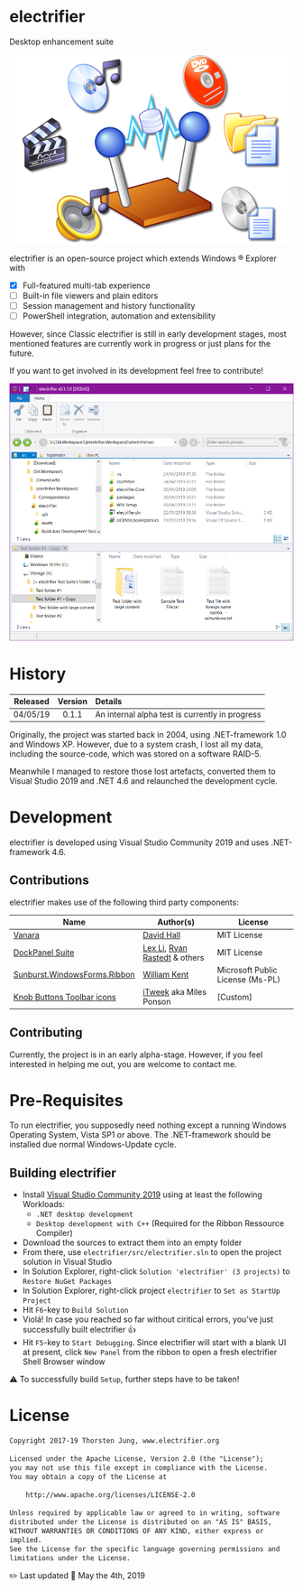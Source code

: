 # electrifier

Desktop enhancement suite

![electrifier Logo](./assets/Electrifier%20Logo%20-%20Unflashed.png)

electrifier is an open-source project which extends Windows :registered: Explorer with

- [x] Full-featured multi-tab experience
- [ ] Built-in file viewers and plain editors
- [ ] Session management and history functionality
- [ ] PowerShell integration, automation and extensibility

However, since Classic electrifier is still in early development stages, most mentioned features are currently work in progress or just plans for the future.

If you want to get involved in its development feel free to contribute!

![electrifier Main Form](./docs/Pictures/MainForm.png)

# History

Released | Version | Details
:------: | :-----: | :------
04/05/19 | 0.1.1 | An internal alpha test is currently in progress

Originally, the project was started back in 2004, using .NET-framework 1.0 and Windows XP. However, due to a system crash, I lost all my data, including the source-code, which was stored on a software RAID-5.

Meanwhile I managed to restore those lost artefacts, converted them to Visual Studio 2019 and .NET 4.6 and relaunched the development cycle.

# Development

electrifier is developed using Visual Studio Community 2019 and uses .NET-framework 4.6.

## Contributions

electrifier makes use of the following third party components:

Name | Author(s) | License
---- | --------- | -------
[Vanara](https://github.com/dahall/Vanara) | [David Hall](https://github.com/dahall) | MIT License
[DockPanel Suite](https://github.com/dockpanelsuite/dockpanelsuite) | [Lex Li](https://github.com/lextm), [Ryan Rastedt](https://github.com/roken) & others | MIT License
[Sunburst.WindowsForms.Ribbon](https://github.com/SunburstApps/Sunburst.WindowsForms.Ribbon) | [William Kent](https://github.com/wjk) | Microsoft Public License (Ms-PL)
[Knob Buttons Toolbar icons](https://www.deviantart.com/itweek/art/Knob-Buttons-Toolbar-icons-73463960) | [iTweek](https://www.deviantart.com/itweek) aka Miles Ponson| [Custom]

## Contributing

Currently, the project is in an early alpha-stage. However, if you feel interested in helping me out, you are welcome to contact me.

# Pre-Requisites

To run electrifier, you supposedly need nothing except a running Windows Operating System, Vista SP1 or above. The .NET-framework should be installed due normal Windows-Update cycle.

## Building electrifier

* Install [Visual Studio Community 2019](https://visualstudio.microsoft.com/de/vs/community/) using at least the following Workloads:
  * `.NET desktop development`
  * `Desktop development with C++` (Required for the Ribbon Ressource Compiler)
* Download the sources to extract them into an empty folder
* From there, use `electrifier/src/electrifier.sln` to open the project solution in Visual Studio
* In Solution Explorer, right-click `Solution 'electrifier' (3 projects)` to `Restore NuGet Packages`
* In Solution Explorer, right-click project `electrifier` to `Set as StartUp Project`
* Hit `F6`-key to `Build Solution`
* Violá! In case you reached so far without ciritical errors, you've just successfully built electrifier :+1:
* Hit `F5`-key to `Start Debugging`. Since electrifier will start with a blank UI at present, click `New Panel` from the ribbon to open a fresh electrifier Shell Browser window

:warning: To successfully build `Setup`, further steps have to be taken!

# License


    Copyright 2017-19 Thorsten Jung, www.electrifier.org
 
    Licensed under the Apache License, Version 2.0 (the "License");
    you may not use this file except in compliance with the License.
    You may obtain a copy of the License at
 
        http://www.apache.org/licenses/LICENSE-2.0
 
    Unless required by applicable law or agreed to in writing, software
    distributed under the License is distributed on an "AS IS" BASIS,
    WITHOUT WARRANTIES OR CONDITIONS OF ANY KIND, either express or implied.
    See the License for the specific language governing permissions and
    limitations under the License.


:pencil2: Last updated :calendar: May the 4th, 2019
